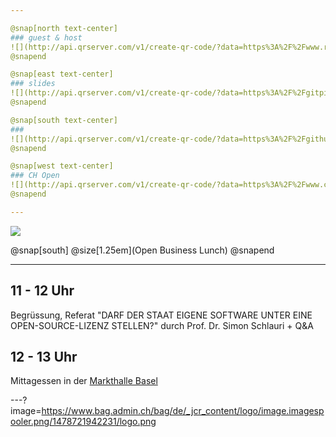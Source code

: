 ```yaml
---

@snap[north text-center]
### guest & host
![](http://api.qrserver.com/v1/create-qr-code/?data=https%3A%2F%2Fwww.ronzani-schlauri.com&size=250x250&ecc=L)
@snapend

@snap[east text-center]
### slides
![](http://api.qrserver.com/v1/create-qr-code/?data=https%3A%2F%2Fgitpitch.com%2Fbaloise%2Fopen-source%2Fmaster%3Fp%3Ddocs%2Fslides%2Fch-open-obl-2020-08&size=250x250&ecc=L)
@snapend

@snap[south text-center]
### 
![](http://api.qrserver.com/v1/create-qr-code/?data=https%3A%2F%2Fgithub.com%2Fbaloise&size=250x250&ecc=L)
@snapend

@snap[west text-center]
### CH Open
![](http://api.qrserver.com/v1/create-qr-code/?data=https%3A%2F%2Fwww.ch-open.ch%2Fch-open-business-events%2Fch-open-business-lunch%2Fdarf-der-staat-eigene-software-unter-eine-open-source-lizenz-stellen%2F&size=250x250&ecc=L)
@snapend

---
```


![](https://www.ch-open.ch/wp-content/uploads/2019/04/logo_chopen_web_big-1.png)

@snap[south]
@size[1.25em](Open Business Lunch)
@snapend

---

## 11 - 12 Uhr
Begrüssung, Referat "DARF DER STAAT EIGENE SOFTWARE UNTER EINE OPEN-SOURCE-LIZENZ STELLEN?" durch Prof. Dr. Simon Schlauri + Q&A

## 12 - 13 Uhr
Mittagessen in der [Markthalle Basel](https://routing.openstreetmap.de/?z=18&center=47.548963%2C7.591531&loc=47.549581%2C7.592935&loc=47.549355%2C7.587900&hl=de&alt=0&srv=2)

---?image=https://www.bag.admin.ch/bag/de/_jcr_content/logo/image.imagespooler.png/1478721942231/logo.png
